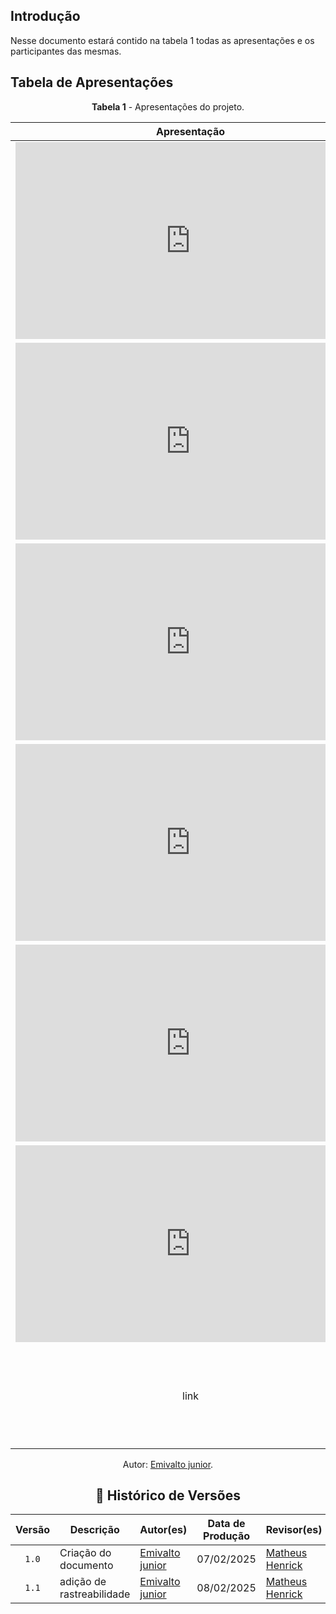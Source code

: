 ## Introdução
Nesse documento estará contido na tabela 1 todas as apresentações e os participantes das mesmas.

## Tabela de Apresentações
<center>


**Tabela 1** - Apresentações do projeto.

| Apresentação | Etapa | Participantes |
| :----------: | :--:  | :----------:  |
| <iframe width="560" height="315" src="https://www.youtube.com/embed/4ZSyIVl7qtc?si=nDaSEX3u_GK-zaDe" title="YouTube video player" frameborder="0" allow="accelerometer; autoplay; clipboard-write; encrypted-media; gyroscope; picture-in-picture; web-share" referrerpolicy="strict-origin-when-cross-origin" allowfullscreen></iframe> | [Apresentação01](../apresentacao/apresentacao01.md) | [Artur Ricardo](https://github.com/algorithmorphic), [Emivalto junior](https://github.com/EmivaltoJrr), [João Pedro](https://github.com/JoosPerro), [Matheus Henrick](https://github.com/MatheusHenrickSantos) e [Pedro Lopes](https://github.com/pLopess) |
| <iframe width="560" height="315" src="https://www.youtube.com/embed/hmPALPK36dE?si=uwqsc8qy0228BJAe" title="YouTube video player" frameborder="0" allow="accelerometer; autoplay; clipboard-write; encrypted-media; gyroscope; picture-in-picture; web-share" referrerpolicy="strict-origin-when-cross-origin" allowfullscreen></iframe> | [Apresentação02](../apresentacao/apresentacao02.md)  | [Artur Ricardo](https://github.com/algorithmorphic), [Emivalto junior](https://github.com/EmivaltoJrr), [João Pedro](https://github.com/JoosPerro), [Matheus Henrick](https://github.com/MatheusHenrickSantos) e [Pedro Lopes](https://github.com/pLopess) |
| <iframe width="560" height="315" src="https://www.youtube.com/embed/xbvZlsSixCM?si=qGfgXK8ftF47HIQw" title="YouTube video player" frameborder="0" allow="accelerometer; autoplay; clipboard-write; encrypted-media; gyroscope; picture-in-picture; web-share" referrerpolicy="strict-origin-when-cross-origin" allowfullscreen></iframe> | [Apresentação03](../apresentacao/apresentacao03.md)  | [Artur Ricardo](https://github.com/algorithmorphic), [Emivalto junior](https://github.com/EmivaltoJrr), [João Pedro](https://github.com/JoosPerro), [Matheus Henrick](https://github.com/MatheusHenrickSantos) e [Pedro Lopes](https://github.com/pLopess) | 
| <iframe width="560" height="315" src="https://www.youtube.com/embed/BL9Bo6t--vI?si=3SVPHPDsbjOnoIDp" title="YouTube video player" frameborder="0" allow="accelerometer; autoplay; clipboard-write; encrypted-media; gyroscope; picture-in-picture; web-share" referrerpolicy="strict-origin-when-cross-origin" allowfullscreen></iframe> | [Apresentação04](../apresentacao/apresentacao04.md)  | [Artur Ricardo](https://github.com/algorithmorphic), [Emivalto junior](https://github.com/EmivaltoJrr), [João Pedro](https://github.com/JoosPerro), [Matheus Henrick](https://github.com/MatheusHenrickSantos) e [Pedro Lopes](https://github.com/pLopess) |
| <iframe width="560" height="315" src="https://www.youtube.com/embed/v6ux0VPaA00?si=BsiM6nVTPDk3hyXB" title="YouTube video player" frameborder="0" allow="accelerometer; autoplay; clipboard-write; encrypted-media; gyroscope; picture-in-picture; web-share" referrerpolicy="strict-origin-when-cross-origin" allowfullscreen></iframe> | [Apresentação05](../apresentacao/apresentacao05.md)  | [Artur Ricardo](https://github.com/algorithmorphic), [Emivalto junior](https://github.com/EmivaltoJrr), [João Pedro](https://github.com/JoosPerro), [Matheus Henrick](https://github.com/MatheusHenrickSantos) e [Pedro Lopes](https://github.com/pLopess) |
| <iframe width="560" height="315" src="https://www.youtube.com/embed/Zp-eB3m_vVs?si=CTArpNHKFzYMeCqg" title="YouTube video player" frameborder="0" allow="accelerometer; autoplay; clipboard-write; encrypted-media; gyroscope; picture-in-picture; web-share" referrerpolicy="strict-origin-when-cross-origin" allowfullscreen></iframe> | [Apresentação06](../apresentacao/apresentacao06.md)  | [Artur Ricardo](https://github.com/algorithmorphic), [Emivalto junior](https://github.com/EmivaltoJrr), [João Pedro](https://github.com/JoosPerro), [Matheus Henrick](https://github.com/MatheusHenrickSantos) e [Pedro Lopes](https://github.com/pLopess) |
| link | [Apresentação07](../apresentacao/apresentacao07.md)  | [Artur Ricardo](https://github.com/algorithmorphic), [Emivalto junior](https://github.com/EmivaltoJrr), [João Pedro](https://github.com/JoosPerro), [Matheus Henrick](https://github.com/MatheusHenrickSantos) e [Pedro Lopes](https://github.com/pLopess) |

<div align="center">
    <p>Autor: <a href="https://github.com/EmivaltoJrr">Emivalto junior</a>.</p>
</div>


## 📑 Histórico de Versões

| Versão | Descrição | Autor(es) | Data de Produção | Revisor(es) | Data de Revisão | 
| :----: | --------- | --------- | :--------------: | ----------- | :-------------: |
| `1.0`  | Criação do documento | [Emivalto junior](https://github.com/EmivaltoJrr) | 07/02/2025 | [Matheus Henrick](https://github.com/MatheusHenrickSantos) | 10/02/2025 |
| `1.1`  | adição de rastreabilidade | [Emivalto junior](https://github.com/EmivaltoJrr) | 08/02/2025 | [Matheus Henrick](https://github.com/MatheusHenrickSantos) | 10/02/2025 |